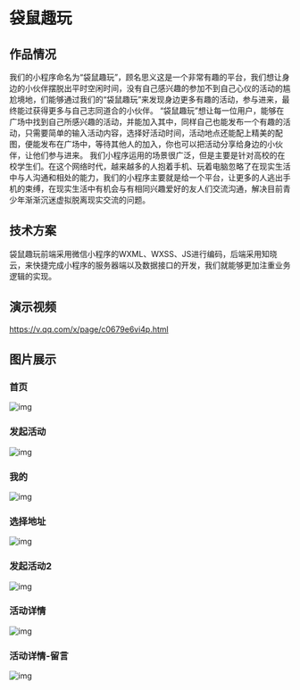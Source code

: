 # 袋鼠趣玩

## 作品情况
我们的小程序命名为“袋鼠趣玩”，顾名思义这是一个非常有趣的平台，我们想让身边的小伙伴摆脱出平时空闲时间，没有自己感兴趣的参加不到自己心仪的活动的尴尬境地，们能够通过我们的“袋鼠趣玩”来发现身边更多有趣的活动，参与进来，最终能过获得更多与自己志同道合的小伙伴。
 “袋鼠趣玩”想让每一位用户，能够在广场中找到自己所感兴趣的活动，并能加入其中，同样自己也能发布一个有趣的活动，只需要简单的输入活动内容，选择好活动时间，活动地点还能配上精美的配图，便能发布在广场中，等待其他人的加入，你也可以把活动分享给身边的小伙伴，让他们参与进来。
我们小程序运用的场景很广泛，但是主要是针对高校的在校学生们。在这个网络时代，越来越多的人抱着手机、玩着电脑忽略了在现实生活中与人沟通和相处的能力，我们的小程序主要就是给一个平台，让更多的人逃出手机的束缚，在现实生活中有机会与有相同兴趣爱好的友人们交流沟通，解决目前青少年渐渐沉迷虚拟脱离现实交流的问题。

## 技术方案
袋鼠趣玩前端采用微信小程序的WXML、WXSS、JS进行编码，后端采用知晓云，来快捷完成小程序的服务器端以及数据接口的开发，我们就能够更加注重业务逻辑的实现。

## 演示视频
https://v.qq.com/x/page/c0679e6vi4p.html
## 图片展示
### 首页
![img](https://github.com/Teoluo/ToPlay/blob/master/screenshots/1.PNG)

### 发起活动
![img](https://github.com/Teoluo/ToPlay/blob/master/screenshots/3.PNG)

### 我的
![img](https://github.com/Teoluo/ToPlay/blob/master/screenshots/4.PNG)

### 选择地址
![img](https://github.com/Teoluo/ToPlay/blob/master/screenshots/5.PNG)

### 发起活动2
![img](https://github.com/Teoluo/ToPlay/blob/master/screenshots/6.PNG)

### 活动详情
![img](https://github.com/Teoluo/ToPlay/blob/master/screenshots/2.PNG)

### 活动详情-留言
![img](https://github.com/Teoluo/ToPlay/blob/master/screenshots/7.PNG)
